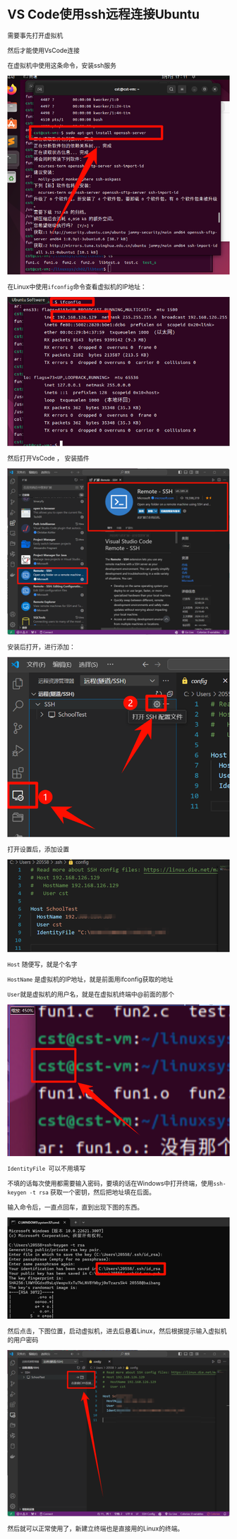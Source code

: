 # VS Code使用ssh远程连接Ubuntu

需要事先打开虚拟机

然后才能使用VsCode连接

在虚拟机中使用这条命令，安装ssh服务

![576671271a1f72af8c14766a0dc1bf0](assets/576671271a1f72af8c14766a0dc1bf0.png)

在Linux中使用`ifconfig`命令查看虚拟机的IP地址：

![c9919db61fee279b1fb95be2a3789c3](assets/c9919db61fee279b1fb95be2a3789c3.png)

然后打开VsCode ， 安装插件

![image-20240307171948505](assets/image-20240307171948505.png)

安装后打开，进行添加：

![image-20240307172211101](assets/image-20240307172211101.png)

打开设置后，添加设置

![image-20240307172250531](assets/image-20240307172250531.png)

`Host` 随便写，就是个名字

`HostName` 是虚拟机的IP地址，就是前面用ifconfig获取的地址

`User`就是虚拟机的用户名，就是在虚拟机终端中@前面的那个

![image-20240307172600347](assets/image-20240307172600347.png)

`IdentityFile `可以不用填写

不填的话每次使用都需要输入密码，要填的话在Windows中打开终端，使用`ssh-keygen -t rsa` 获取一个密钥，然后把地址填在后面。

输入命令后，一直点回车，直到出现下图的东西。

![image-20240307172837359](assets/image-20240307172837359.png)



然后点击，下图位置，启动虚拟机，进去后悬着Linux，然后根据提示输入虚拟机的用户密码

![image-20240307173121680](assets/image-20240307173121680.png)

然后就可以正常使用了，新建立终端也是直接用的Linux的终端。